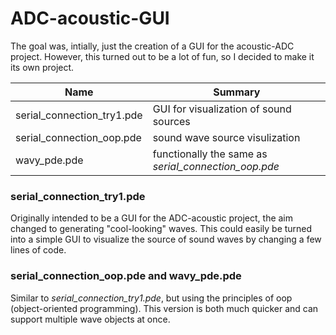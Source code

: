 # ADC-acoustic-GUI

The goal was, intially, just the creation of a GUI for the acoustic-ADC project. However, this turned out to be a lot of fun, so I decided to make it its own project. 

| Name  | Summary |
| ------------- | ------------- |
| serial_connection_try1.pde | GUI for visualization of sound sources |
| serial_connection_oop.pde |  sound wave source visulization |
| wavy_pde.pde | functionally the same as *serial_connection_oop.pde* | 

### serial_connection_try1.pde

Originally intended to be a GUI for the ADC-acoustic project, the aim changed to generating "cool-looking" waves. This could easily be turned into a simple GUI to visualize the source of sound waves by changing a few lines of code. 

### serial_connection_oop.pde and wavy_pde.pde

Similar to *serial_connection_try1.pde*, but using the principles of oop (object-oriented programming). This version is both much quicker and can support multiple wave objects at once. 
